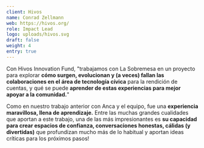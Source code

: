 ```yaml
---
client: Hivos
name: Conrad Zellmann
web: https://hivos.org/
role: Impact Lead
logo: uploads/hivos.svg
draft: false
weight: 4
entry: true
---
```


Con Hivos Innovation Fund, "trabajamos con La Sobremesa en un proyecto para explorar **cómo surgen, evolucionan y (a veces) fallan las colaboraciones en el área de tecnología cívica** para la rendición de cuentas, y qué se puede **aprender de estas experiencias para mejor apoyar a la comunidad.**"

Como en nuestro trabajo anterior con Anca y el equipo, fue una **experiencia maravillosa, llena de aprendizaje.** Entre las muchas grandes cualidades que aportan a este trabajo, una de las más impresionantes es **su capacidad para crear espacios de confianza, conversaciones honestas, cálidas (y divertidas)** que profundizan mucho más de lo habitual y aportan ideas críticas para los próximos pasos!